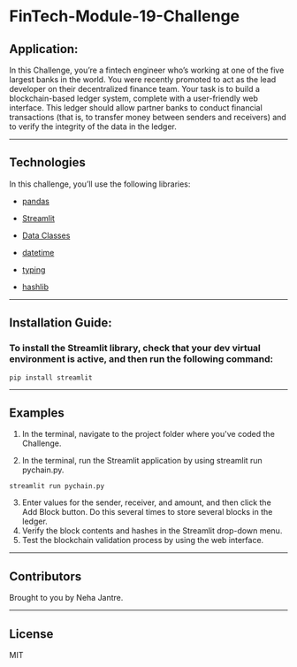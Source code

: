 # FinTech-Module-19-Challenge




## Application:
In this Challenge, you’re a fintech engineer who’s working at one of the five largest banks in the world. You were recently promoted to act as the lead developer on their decentralized finance team. Your task is to build a blockchain-based ledger system, complete with a user-friendly web interface. This ledger should allow partner banks to conduct financial transactions (that is, to transfer money between senders and receivers) and to verify the integrity of the data in the ledger.


---
## Technologies

In this challenge, you’ll use the following libraries:

* [pandas](https://pandas.pydata.org/docs/) 

* [Streamlit](https://streamlit.io/) 

* [Data Classes](https://docs.python.org/3/library/dataclasses.html) 
* [datetime](https://docs.python.org/3/library/datetime.html)

* [typing](https://docs.python.org/3/library/typing.html)

* [hashlib](https://docs.python.org/3/library/hashlib.html)

---
## Installation Guide:
### To install the Streamlit library, check that your dev virtual environment is active, and then run the following command:
```
pip install streamlit
```
---

## Examples
1. In the terminal, navigate to the project folder where you've coded the Challenge.

2. In the terminal, run the Streamlit application by using streamlit run pychain.py.
``` 
streamlit run pychain.py 
```
3. Enter values for the sender, receiver, and amount, and then click the Add Block button. Do this several times to store several blocks in the ledger.
4. Verify the block contents and hashes in the Streamlit drop-down menu. 
5. Test the blockchain validation process by using the web interface.
---
## Contributors

Brought to you by Neha Jantre.

---

## License

MIT
